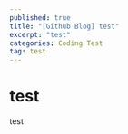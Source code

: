 ```yaml
---
published: true
title: "[Github Blog] test"
excerpt: "test"
categories: Coding Test
tag: test
---
```


# test
test
